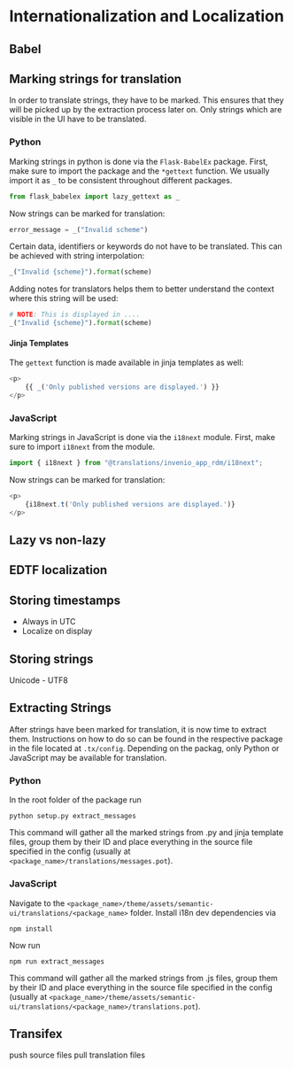 # Internationalization and Localization

## Babel

## Marking strings for translation
In order to translate strings, they have to be marked. This ensures that they will be picked up by the extraction process later on. Only strings which are visible in the UI have to be translated.

### Python
Marking strings in python is done via the `Flask-BabelEx` package. First, make sure to import the package and the `*gettext` function. We usually import it as `_` to be consistent throughout different packages.

```python
from flask_babelex import lazy_gettext as _
```

Now strings can be marked for translation:
```python
error_message = _("Invalid scheme")
```

Certain data, identifiers or keywords do not have to be translated. This can be achieved with string interpolation:
```python
_("Invalid {scheme}").format(scheme)
```

Adding notes for translators helps them to better understand the context where this string will be used:
```python
# NOTE: This is displayed in ....
_("Invalid {scheme}").format(scheme)
```

#### Jinja Templates
The `gettext` function is made available in jinja templates as well:
```js
<p>
    {{ _('Only published versions are displayed.') }}
</p>
```

### JavaScript
Marking strings in JavaScript is done via the `i18next` module. First, make sure to import `i18next` from the module.
```js
import { i18next } from "@translations/invenio_app_rdm/i18next";
```

Now strings can be marked for translation:
```js
<p>
    {i18next.t('Only published versions are displayed.')}
</p>
```



## Lazy vs non-lazy


## EDTF localization


## Storing timestamps

- Always in UTC
- Localize on display

## Storing strings

Unicode - UTF8


## Extracting Strings
After strings have been marked for translation, it is now time to extract them. Instructions on how to do so can be found in the respective package in the file located at `.tx/config`. Depending on the packag, only Python or JavaScript may be available for translation.

### Python
In the root folder of the package run
```
python setup.py extract_messages
```
This command will gather all the marked strings from .py and jinja template files, group them by their ID and place everything in the source file specified in the config (usually at `<package_name>/translations/messages.pot`).

### JavaScript
Navigate to the `<package_name>/theme/assets/semantic-ui/translations/<package_name>` folder.
Install i18n dev dependencies via
```
npm install
```
Now run
```
npm run extract_messages
```
This command will gather all the marked strings from .js files, group them by their ID and place everything in the source file specified in the config (usually at `<package_name>/theme/assets/semantic-ui/translations/<package_name>/translations.pot`).

## Transifex
push source files
pull translation files
